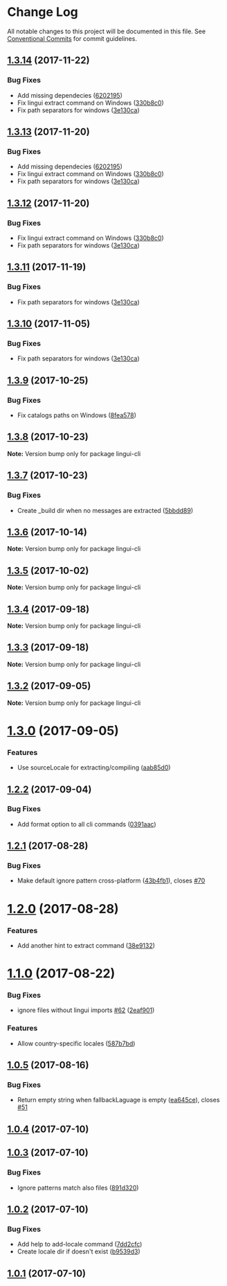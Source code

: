 # Change Log

All notable changes to this project will be documented in this file.
See [Conventional Commits](https://conventionalcommits.org) for commit guidelines.

<a name="1.3.14"></a>
## [1.3.14](https://github.com/lingui/js-lingui/compare/lingui-cli@1.3.9...lingui-cli@1.3.14) (2017-11-22)


### Bug Fixes

* Add missing dependecies ([6202195](https://github.com/lingui/js-lingui/commit/6202195))
* Fix lingui extract command on Windows ([330b8c0](https://github.com/lingui/js-lingui/commit/330b8c0))
* Fix path separators for windows ([3e130ca](https://github.com/lingui/js-lingui/commit/3e130ca))




<a name="1.3.13"></a>
## [1.3.13](https://github.com/lingui/js-lingui/compare/lingui-cli@1.3.9...lingui-cli@1.3.13) (2017-11-20)


### Bug Fixes

* Add missing dependecies ([6202195](https://github.com/lingui/js-lingui/commit/6202195))
* Fix lingui extract command on Windows ([330b8c0](https://github.com/lingui/js-lingui/commit/330b8c0))
* Fix path separators for windows ([3e130ca](https://github.com/lingui/js-lingui/commit/3e130ca))




<a name="1.3.12"></a>
## [1.3.12](https://github.com/lingui/js-lingui/compare/lingui-cli@1.3.9...lingui-cli@1.3.12) (2017-11-20)


### Bug Fixes

* Fix lingui extract command on Windows ([330b8c0](https://github.com/lingui/js-lingui/commit/330b8c0))
* Fix path separators for windows ([3e130ca](https://github.com/lingui/js-lingui/commit/3e130ca))




<a name="1.3.11"></a>
## [1.3.11](https://github.com/lingui/js-lingui/compare/lingui-cli@1.3.9...lingui-cli@1.3.11) (2017-11-19)


### Bug Fixes

* Fix path separators for windows ([3e130ca](https://github.com/lingui/js-lingui/commit/3e130ca))




<a name="1.3.10"></a>
## [1.3.10](https://github.com/lingui/js-lingui/compare/lingui-cli@1.3.9...lingui-cli@1.3.10) (2017-11-05)


### Bug Fixes

* Fix path separators for windows ([3e130ca](https://github.com/lingui/js-lingui/commit/3e130ca))




<a name="1.3.9"></a>
## [1.3.9](https://github.com/lingui/js-lingui/compare/lingui-cli@1.3.8...lingui-cli@1.3.9) (2017-10-25)


### Bug Fixes

* Fix catalogs paths on Windows ([8fea578](https://github.com/lingui/js-lingui/commit/8fea578))




<a name="1.3.8"></a>
## [1.3.8](https://github.com/lingui/js-lingui/compare/lingui-cli@1.3.7...lingui-cli@1.3.8) (2017-10-23)




**Note:** Version bump only for package lingui-cli

<a name="1.3.7"></a>
## [1.3.7](https://github.com/lingui/js-lingui/compare/lingui-cli@1.3.6...lingui-cli@1.3.7) (2017-10-23)


### Bug Fixes

* Create _build dir when no messages are extracted ([5bbdd89](https://github.com/lingui/js-lingui/commit/5bbdd89))




<a name="1.3.6"></a>
## [1.3.6](https://github.com/lingui/js-lingui/compare/lingui-cli@1.3.5...lingui-cli@1.3.6) (2017-10-14)




**Note:** Version bump only for package lingui-cli

<a name="1.3.5"></a>
## [1.3.5](https://github.com/lingui/js-lingui/compare/lingui-cli@1.3.4...lingui-cli@1.3.5) (2017-10-02)




**Note:** Version bump only for package lingui-cli

<a name="1.3.4"></a>
## [1.3.4](https://github.com/lingui/js-lingui/compare/lingui-cli@1.3.3...lingui-cli@1.3.4) (2017-09-18)




**Note:** Version bump only for package lingui-cli

<a name="1.3.3"></a>
## [1.3.3](https://github.com/lingui/js-lingui/compare/lingui-cli@1.3.2...lingui-cli@1.3.3) (2017-09-18)




**Note:** Version bump only for package lingui-cli

<a name="1.3.2"></a>
## [1.3.2](https://github.com/lingui/js-lingui/compare/lingui-cli@1.3.1...lingui-cli@1.3.2) (2017-09-05)




**Note:** Version bump only for package lingui-cli

<a name="1.3.0"></a>
# [1.3.0](https://github.com/lingui/js-lingui/compare/lingui-cli@1.2.2...lingui-cli@1.3.0) (2017-09-05)


### Features

* Use sourceLocale for extracting/compiling ([aab85d0](https://github.com/lingui/js-lingui/commit/aab85d0))




<a name="1.2.2"></a>
## [1.2.2](https://github.com/lingui/js-lingui/compare/lingui-cli@1.2.1...lingui-cli@1.2.2) (2017-09-04)


### Bug Fixes

* Add format option to all cli commands ([0391aac](https://github.com/lingui/js-lingui/commit/0391aac))




<a name="1.2.1"></a>
## [1.2.1](https://github.com/lingui/js-lingui/compare/lingui-cli@1.2.0...lingui-cli@1.2.1) (2017-08-28)


### Bug Fixes

* Make default ignore pattern cross-platform ([43b4fb1](https://github.com/lingui/js-lingui/commit/43b4fb1)), closes [#70](https://github.com/lingui/js-lingui/issues/70)




<a name="1.2.0"></a>
# [1.2.0](https://github.com/lingui/js-lingui/compare/lingui-cli@1.2.0-3...lingui-cli@1.2.0) (2017-08-28)


### Features

* Add another hint to extract command ([38e9132](https://github.com/lingui/js-lingui/commit/38e9132))




<a name="1.1.0"></a>
# [1.1.0](https://github.com/lingui/js-lingui/compare/lingui-cli@1.0.5...lingui-cli@1.1.0) (2017-08-22)


### Bug Fixes

* ignore files without lingui imports [#62](https://github.com/lingui/js-lingui/issues/62) ([2eaf901](https://github.com/lingui/js-lingui/commit/2eaf901))


### Features

* Allow country-specific locales ([587b7bd](https://github.com/lingui/js-lingui/commit/587b7bd))




<a name="1.0.5"></a>
## [1.0.5](https://github.com/lingui/js-lingui/compare/lingui-cli@1.0.4...lingui-cli@1.0.5) (2017-08-16)


### Bug Fixes

* Return empty string when fallbackLaguage is empty ([ea645ce](https://github.com/lingui/js-lingui/commit/ea645ce)), closes [#51](https://github.com/lingui/js-lingui/issues/51)




<a name="1.0.4"></a>
## [1.0.4](https://github.com/lingui/js-lingui/compare/lingui-cli@1.0.3...lingui-cli@1.0.4) (2017-07-10)




<a name="1.0.3"></a>
## [1.0.3](https://github.com/lingui/js-lingui/compare/lingui-cli@1.0.2...lingui-cli@1.0.3) (2017-07-10)


### Bug Fixes

* Ignore patterns match also files ([891d320](https://github.com/lingui/js-lingui/commit/891d320))




<a name="1.0.2"></a>
## [1.0.2](https://github.com/lingui/js-lingui/compare/lingui-cli@1.0.1...lingui-cli@1.0.2) (2017-07-10)


### Bug Fixes

* Add help to add-locale command ([7dd2cfc](https://github.com/lingui/js-lingui/commit/7dd2cfc))
* Create locale dir if doesn't exist ([b9539d3](https://github.com/lingui/js-lingui/commit/b9539d3))




<a name="1.0.1"></a>
## [1.0.1](https://github.com/lingui/js-lingui/compare/lingui-cli@1.0.0...lingui-cli@1.0.1) (2017-07-10)
